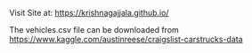 Visit Site at: https://krishnagajjala.github.io/


The vehicles.csv file can be downloaded from https://www.kaggle.com/austinreese/craigslist-carstrucks-data
